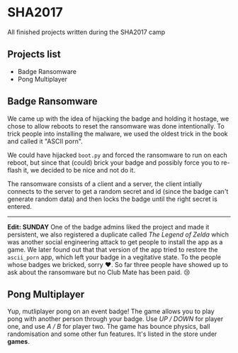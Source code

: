 # SHA2017
All finished projects written during the SHA2017 camp


## Projects list
* Badge Ransomware
* Pong Multiplayer


## Badge Ransomware
We came up with the idea of hijacking the badge and holding it hostage, we chose to allow reboots to reset the ransomware was done intentionally.
To trick people into installing the malware, we used the oldest trick in the book and called it "ASCII porn".

We could have hijacked `boot.py` and forced the ransomware to run on each reboot,
but since that (could) brick your badge and possibly force you to re-flash it, we 
decided to be nice and not do it.

The ransomware consists of a client and a server, the client intially connects to the server
to get a random secret and id (since the badge can't generate random data) and then locks the badge
until the right secret is entered. 

----

**Edit: SUNDAY** One of the badge admins liked the project and made it persistent, we also registered a duplicate called *The Legend of Zelda* which was another social engineering attack to get people to install the app as a game. We later found out that that version of the app tried to restore the `ascii_porn` app, which left your badge in a vegitative state. To the people whose badges we bricked, sorry :heart:. So far three people have showed up to ask about the ransomware but no Club Mate has been paid. :cry:

## Pong Multiplayer
Yup, mutliplayer pong on an event badge! The game allows you to play pong with another person through your badge.
Use *UP / DOWN* for player one, and use *A / B* for player two. The game has bounce physics, ball randomisation and
some other fun features. It's listed in the store under **games**.
